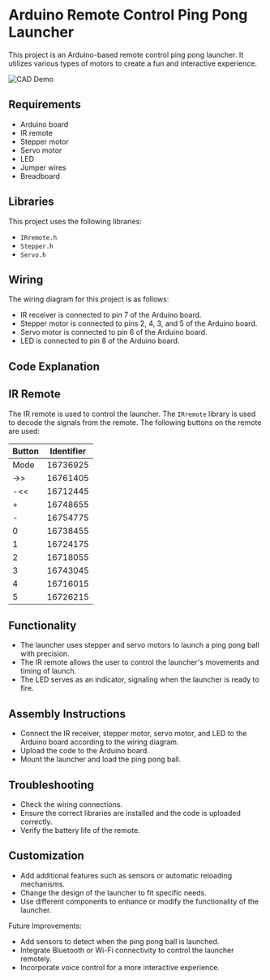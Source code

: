 # Arduino Remote Control Ping Pong Launcher
This project is an Arduino-based remote control ping pong launcher. It utilizes various types of motors to create a fun and interactive experience.

![CAD Demo](https://i.ibb.co/t3cv2zZ/Ping-Pong-Ball-Launcher.png)

## Requirements
-   Arduino board
-   IR remote
-   Stepper motor
-   Servo motor
-   LED
-   Jumper wires
-   Breadboard

## Libraries
This project uses the following libraries:

-   `IRremote.h`
-   `Stepper.h`
-   `Servo.h`

## Wiring
The wiring diagram for this project is as follows:

-   IR receiver is connected to pin 7 of the Arduino board.
-   Stepper motor is connected to pins 2, 4, 3, and 5 of the Arduino board.
-   Servo motor is connected to pin 6 of the Arduino board.
-   LED is connected to pin 8 of the Arduino board.


Code Explanation
----------------

## IR Remote

The IR remote is used to control the launcher. The `IRremote` library is used to decode the signals from the remote. The following buttons on the remote are used:

| Button | Identifier |
| --- | --- |
| Mode | 16736925 |
| ->> | 16761405 |
| -<< | 16712445 |
| + | 16748655 |
| - | 16754775 |
| 0 | 16738455 |
| 1 | 16724175 |
| 2 | 16718055 |
| 3 | 16743045 |
| 4 | 16716015 |
| 5 | 16726215 |


## Functionality

-   The launcher uses stepper and servo motors to launch a ping pong ball with precision.
-   The IR remote allows the user to control the launcher's movements and timing of launch.
-   The LED serves as an indicator, signaling when the launcher is ready to fire.

## Assembly Instructions

-   Connect the IR receiver, stepper motor, servo motor, and LED to the Arduino board according to the wiring diagram.
-   Upload the code to the Arduino board.
-   Mount the launcher and load the ping pong ball.

## Troubleshooting

-   Check the wiring connections.
-   Ensure the correct libraries are installed and the code is uploaded correctly.
-   Verify the battery life of the remote.

## Customization

-   Add additional features such as sensors or automatic reloading mechanisms.
-   Change the design of the launcher to fit specific needs.
-   Use different components to enhance or modify the functionality of the launcher.

Future Improvements:

-   Add sensors to detect when the ping pong ball is launched.
-   Integrate Bluetooth or Wi-Fi connectivity to control the launcher remotely.
-   Incorporate voice control for a more interactive experience.
